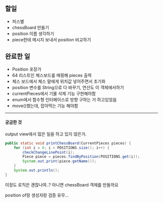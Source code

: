 ## 할일
* 피스별
* chessBoard 만들기
* position 이름 생각하기
* piece한테 메시지 보내서 position 비교하기

## 완료한 일
* Position 포장가
* 64 리스트인 체스보드를 매핑해 pieces 출력
* 체스 보드에서 체스 말에게 위치값 넣어주면서 초기화
* position 변수를 String으로 다 바꾸기, 연산도 이 객체에서하기
* currentPieces에서 기물 삭제 기능 구현해야함 
* enum에서 함수형 인터페이스로 방향 구하는 거 하고있었음
* move()했는데, 잡아먹는 기능 해야함

---
#### 궁금한 것
output view에서 많은 일을 하고 있지 않은가.
``` java
public static void printChessBoard(CurrentPieces pieces) {
    for (int i = 0; i < POSITIONS.size(); i++) {
        checkChangeLinePoint(i);
        Piece piece = pieces.findByPosition(POSITIONS.get(i));
        System.out.print(piece.getName());
    }
    System.out.println();
}
```
이정도 로직은 괜찮나여..?
아니면 chessBoard 객체를 만들까요

position of랑 생성자랑 검증 유무...